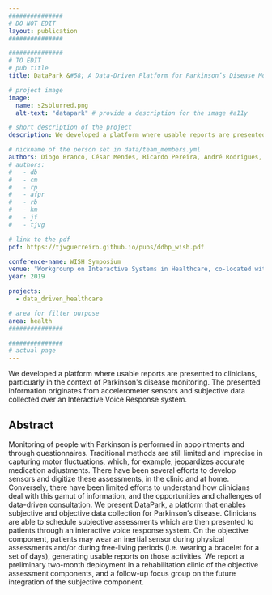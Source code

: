 ```yaml
---
###############
# DO NOT EDIT
layout: publication
###############

###############
# TO EDIT
# pub title
title: DataPark &#58; A Data-Driven Platform for Parkinson’s Disease Monitoring

# project image
image:
  name: s2sblurred.png
  alt-text: "datapark" # provide a description for the image #a11y

# short description of the project
description: We developed a platform where usable reports are presented to clinicians, particuarly in the context of Parkinson's disease monitoring. The presented information originates from accelerometer sensors and subjective data collected over an Interactive Voice Response system.

# nickname of the person set in data/team_members.yml
authors: Diogo Branco, César Mendes, Ricardo Pereira, André Rodrigues, Raquel Bouça, Kyle Montague, Joaquim Ferreira, Tiago Guerreiro
# authors:
#   - db
#   - cm
#   - rp
#   - afpr
#   - rb
#   - km
#   - jf
#   - tjvg

# link to the pdf
pdf: https://tjvguerreiro.github.io/pubs/ddhp_wish.pdf

conference-name: WISH Symposium
venue: "Workgrounp on Interactive Systems in Healthcare, co-located with CHI'19, Glasgow, UK, May, 2019"
year: 2019

projects:
  - data_driven_healthcare

# area for filter purpose
area: health
###############

###############
# actual page
---
```

We developed a platform where usable reports are presented to clinicians, particuarly in the context of Parkinson's disease monitoring. The presented information originates from accelerometer sensors and subjective data collected over an Interactive Voice Response system.

## Abstract
Monitoring of people with Parkinson is performed in appointments and through questionnaires.
Traditional methods are still limited and imprecise in capturing motor fluctuations, which, for example,
jeopardizes accurate medication adjustments. There have been several efforts to develop sensors and
digitize these assessments, in the clinic and at home. Conversely, there have been limited efforts to
understand how clinicians deal with this gamut of information, and the opportunities and challenges of
data-driven consultation. We present DataPark, a platform that enables subjective and objective data
collection for Parkinson’s disease. Clinicians are able to schedule subjective assessments which are
then presented to patients through an interactive voice response system. On the objective component,
patients may wear an inertial sensor during physical assessments and/or during free-living periods
(i.e. wearing a bracelet for a set of days), generating usable reports on those activities. We report a
preliminary two-month deployment in a rehabilitation clinic of the objective assessment components,
and a follow-up focus group on the future integration of the subjective component.
